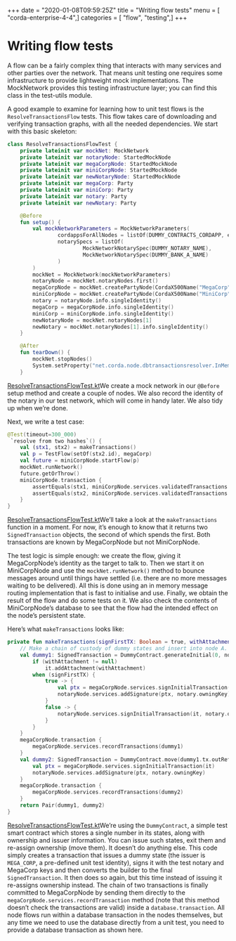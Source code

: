 +++
date = "2020-01-08T09:59:25Z"
title = "Writing flow tests"
menu = [ "corda-enterprise-4-4",]
categories = [ "flow", "testing",]
+++



# Writing flow tests

A flow can be a fairly complex thing that interacts with many services and other parties over the network. That
            means unit testing one requires some infrastructure to provide lightweight mock implementations. The MockNetwork
            provides this testing infrastructure layer; you can find this class in the test-utils module.

A good example to examine for learning how to unit test flows is the `ResolveTransactionsFlow` tests. This
            flow takes care of downloading and verifying transaction graphs, with all the needed dependencies. We start
            with this basic skeleton:

```kotlin
class ResolveTransactionsFlowTest {
    private lateinit var mockNet: MockNetwork
    private lateinit var notaryNode: StartedMockNode
    private lateinit var megaCorpNode: StartedMockNode
    private lateinit var miniCorpNode: StartedMockNode
    private lateinit var newNotaryNode: StartedMockNode
    private lateinit var megaCorp: Party
    private lateinit var miniCorp: Party
    private lateinit var notary: Party
    private lateinit var newNotary: Party

    @Before
    fun setup() {
        val mockNetworkParameters = MockNetworkParameters(
                cordappsForAllNodes = listOf(DUMMY_CONTRACTS_CORDAPP, enclosedCordapp()),
                notarySpecs = listOf(
                        MockNetworkNotarySpec(DUMMY_NOTARY_NAME),
                        MockNetworkNotarySpec(DUMMY_BANK_A_NAME)
                )
        )
        mockNet = MockNetwork(mockNetworkParameters)
        notaryNode = mockNet.notaryNodes.first()
        megaCorpNode = mockNet.createPartyNode(CordaX500Name("MegaCorp", "London", "GB"))
        miniCorpNode = mockNet.createPartyNode(CordaX500Name("MiniCorp", "London", "GB"))
        notary = notaryNode.info.singleIdentity()
        megaCorp = megaCorpNode.info.singleIdentity()
        miniCorp = miniCorpNode.info.singleIdentity()
        newNotaryNode = mockNet.notaryNodes[1]
        newNotary = mockNet.notaryNodes[1].info.singleIdentity()
    }

    @After
    fun tearDown() {
        mockNet.stopNodes()
        System.setProperty("net.corda.node.dbtransactionsresolver.InMemoryResolutionLimit", "0")
    }

```
[ResolveTransactionsFlowTest.kt](https://github.com/corda/enterprise/blob/release/ent/4.4/core-tests/src/test/kotlin/net/corda/coretests/internal/ResolveTransactionsFlowTest.kt)We create a mock network in our `@Before` setup method and create a couple of nodes. We also record the identity
            of the notary in our test network, which will come in handy later. We also tidy up when we’re done.

Next, we write a test case:

```kotlin
@Test(timeout=300_000)
 `resolve from two hashes`() {
    val (stx1, stx2) = makeTransactions()
    val p = TestFlow(setOf(stx2.id), megaCorp)
    val future = miniCorpNode.startFlow(p)
    mockNet.runNetwork()
    future.getOrThrow()
    miniCorpNode.transaction {
        assertEquals(stx1, miniCorpNode.services.validatedTransactions.getTransaction(stx1.id))
        assertEquals(stx2, miniCorpNode.services.validatedTransactions.getTransaction(stx2.id))
    }
}

```
[ResolveTransactionsFlowTest.kt](https://github.com/corda/enterprise/blob/release/ent/4.4/core-tests/src/test/kotlin/net/corda/coretests/internal/ResolveTransactionsFlowTest.kt)We’ll take a look at the `makeTransactions` function in a moment. For now, it’s enough to know that it returns two
            `SignedTransaction` objects, the second of which spends the first. Both transactions are known by MegaCorpNode but
            not MiniCorpNode.

The test logic is simple enough: we create the flow, giving it MegaCorpNode’s identity as the target to talk to.
            Then we start it on MiniCorpNode and use the `mockNet.runNetwork()` method to bounce messages around until things have
            settled (i.e. there are no more messages waiting to be delivered). All this is done using an in memory message
            routing implementation that is fast to initialise and use. Finally, we obtain the result of the flow and do
            some tests on it. We also check the contents of MiniCorpNode’s database to see that the flow had the intended effect
            on the node’s persistent state.

Here’s what `makeTransactions` looks like:

```kotlin
private fun makeTransactions(signFirstTX: Boolean = true, withAttachment: SecureHash? = null): Pair<SignedTransaction, SignedTransaction> {
    // Make a chain of custody of dummy states and insert into node A.
    val dummy1: SignedTransaction = DummyContract.generateInitial(0, notary, megaCorp.ref(1)).let {
        if (withAttachment != null)
            it.addAttachment(withAttachment)
        when (signFirstTX) {
            true -> {
                val ptx = megaCorpNode.services.signInitialTransaction(it)
                notaryNode.services.addSignature(ptx, notary.owningKey)
            }
            false -> {
                notaryNode.services.signInitialTransaction(it, notary.owningKey)
            }
        }
    }
    megaCorpNode.transaction {
        megaCorpNode.services.recordTransactions(dummy1)
    }
    val dummy2: SignedTransaction = DummyContract.move(dummy1.tx.outRef(0), miniCorp).let {
        val ptx = megaCorpNode.services.signInitialTransaction(it)
        notaryNode.services.addSignature(ptx, notary.owningKey)
    }
    megaCorpNode.transaction {
        megaCorpNode.services.recordTransactions(dummy2)
    }
    return Pair(dummy1, dummy2)
}

```
[ResolveTransactionsFlowTest.kt](https://github.com/corda/enterprise/blob/release/ent/4.4/core-tests/src/test/kotlin/net/corda/coretests/internal/ResolveTransactionsFlowTest.kt)We’re using the `DummyContract`, a simple test smart contract which stores a single number in its states, along
            with ownership and issuer information. You can issue such states, exit them and re-assign ownership (move them).
            It doesn’t do anything else. This code simply creates a transaction that issues a dummy state (the issuer is
            `MEGA_CORP`, a pre-defined unit test identity), signs it with the test notary and MegaCorp keys and then
            converts the builder to the final `SignedTransaction`. It then does so again, but this time instead of issuing
            it re-assigns ownership instead. The chain of two transactions is finally committed to MegaCorpNode by sending them
            directly to the `megaCorpNode.services.recordTransaction` method (note that this method doesn’t check the
            transactions are valid) inside a `database.transaction`.  All node flows run within a database transaction in the
            nodes themselves, but any time we need to use the database directly from a unit test, you need to provide a database
            transaction as shown here.


